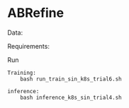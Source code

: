 # ABRefine
Data:

Requirements:

Run

    Training:
        bash run_train_sin_k8s_trial6.sh

    inference:
        bash inference_k8s_sin_trial4.sh


